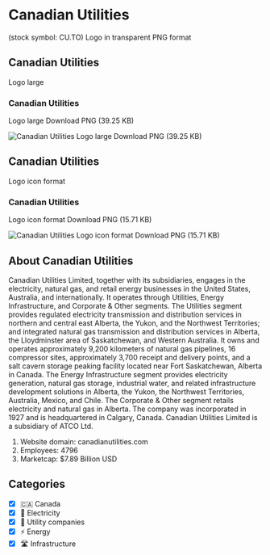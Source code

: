 # Canadian Utilities
 (stock symbol: CU.TO) Logo in transparent PNG format

## Canadian Utilities
 Logo large

### Canadian Utilities
 Logo large Download PNG (39.25 KB)

![Canadian Utilities
 Logo large Download PNG (39.25 KB)](/img/orig/CU.TO_BIG-6255a443.png)

## Canadian Utilities
 Logo icon format

### Canadian Utilities
 Logo icon format Download PNG (15.71 KB)

![Canadian Utilities
 Logo icon format Download PNG (15.71 KB)](/img/orig/CU.TO-576b1df7.png)

## About Canadian Utilities


Canadian Utilities Limited, together with its subsidiaries, engages in the electricity, natural gas, and retail energy businesses in the United States, Australia, and internationally. It operates through Utilities, Energy Infrastructure, and Corporate & Other segments. The Utilities segment provides regulated electricity transmission and distribution services in northern and central east Alberta, the Yukon, and the Northwest Territories; and integrated natural gas transmission and distribution services in Alberta, the Lloydminster area of Saskatchewan, and Western Australia. It owns and operates approximately 9,200 kilometers of natural gas pipelines, 16 compressor sites, approximately 3,700 receipt and delivery points, and a salt cavern storage peaking facility located near Fort Saskatchewan, Alberta in Canada. The Energy Infrastructure segment provides electricity generation, natural gas storage, industrial water, and related infrastructure development solutions in Alberta, the Yukon, the Northwest Territories, Australia, Mexico, and Chile. The Corporate & Other segment retails electricity and natural gas in Alberta. The company was incorporated in 1927 and is headquartered in Calgary, Canada. Canadian Utilities Limited is a subsidiary of ATCO Ltd.

1. Website domain: canadianutilities.com
2. Employees: 4796
3. Marketcap: $7.89 Billion USD


## Categories
- [x] 🇨🇦 Canada
- [x] 🔋 Electricity
- [x] 🚰 Utility companies
- [x] ⚡ Energy
- [x] 🛣️ Infrastructure
